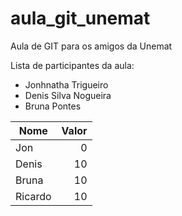 # aula_git_unemat
Aula de GIT para os amigos da Unemat

Lista de participantes da aula:

* Jonhnatha Trigueiro
* Denis Silva Nogueira
* Bruna Pontes

| Nome | Valor |
| --- | ---: |
| Jon | 0 |
| Denis | 10 | 
| Bruna | 10 | 
| Ricardo | 10 |